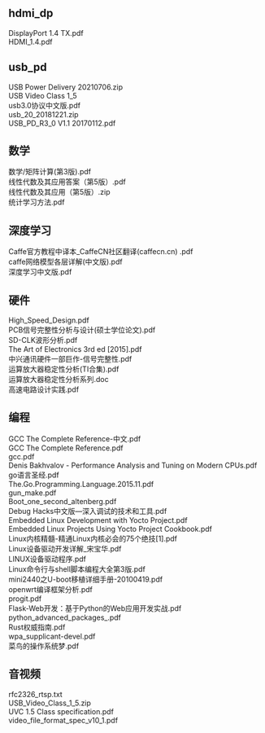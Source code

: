 
## hdmi_dp
DisplayPort 1.4 TX.pdf  
HDMI_1.4.pdf  

## usb_pd
USB Power Delivery 20210706.zip  
USB Video Class 1_5  
usb3.0协议中文版.pdf  
usb_20_20181221.zip  
USB_PD_R3_0 V1.1 20170112.pdf  

## 数学
数学/矩阵计算(第3版).pdf  
线性代数及其应用答案（第5版）.pdf  
线性代数及其应用（第5版）.zip  
统计学习方法.pdf  

## 深度学习
Caffe官方教程中译本_CaffeCN社区翻译(caffecn.cn) .pdf  
caffe网络模型各层详解(中文版).pdf  
深度学习中文版.pdf  

## 硬件
High_Speed_Design.pdf  
PCB信号完整性分析与设计(硕士学位论文).pdf  
SD-CLK波形分析.pdf  
The Art of Electronics 3rd ed [2015].pdf  
中兴通讯硬件一部巨作-信号完整性.pdf  
运算放大器稳定性分析(TI合集).pdf  
运算放大器稳定性分析系列.doc  
高速电路设计实践.pdf  

## 编程
GCC The Complete Reference-中文.pdf  
GCC The Complete Reference.pdf  
gcc.pdf  
Denis Bakhvalov - Performance Analysis and Tuning on Modern CPUs.pdf  
go语言圣经.pdf  
The.Go.Programming.Language.2015.11.pdf  
gun_make.pdf  
Boot_one_second_altenberg.pdf  
Debug Hacks中文版—深入调试的技术和工具.pdf  
Embedded Linux Development with Yocto Project.pdf  
Embedded Linux Projects Using Yocto Project Cookbook.pdf  
Linux内核精髓-精通Linux内核必会的75个绝技[1].pdf  
Linux设备驱动开发详解_宋宝华.pdf  
LINUX设备驱动程序.pdf  
Linux命令行与shell脚本编程大全第3版.pdf  
mini2440之U-boot移植详细手册-20100419.pdf  
openwrt编译框架分析.pdf  
progit.pdf  
Flask-Web开发：基于Python的Web应用开发实战.pdf  
python_advanced_packages_.pdf  
Rust权威指南.pdf  
wpa_supplicant-devel.pdf  
菜鸟的操作系统梦.pdf  

## 音视频
rfc2326_rtsp.txt  
USB_Video_Class_1_5.zip  
UVC 1.5 Class specification.pdf  
video_file_format_spec_v10_1.pdf  
